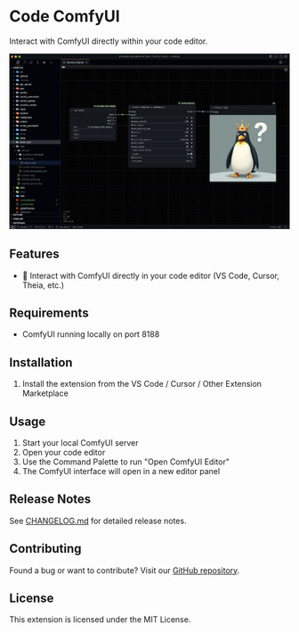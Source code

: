 # Code ComfyUI

Interact with ComfyUI directly within your code editor.

![ComfyUI in Cursor](images/preview.png)

## Features

- 🎨 Interact with ComfyUI directly in your code editor (VS Code, Cursor, Theia, etc.)

## Requirements

- ComfyUI running locally on port 8188

## Installation

1. Install the extension from the VS Code / Cursor / Other Extension Marketplace

## Usage

1. Start your local ComfyUI server
2. Open your code editor
3. Use the Command Palette to run "Open ComfyUI Editor"
4. The ComfyUI interface will open in a new editor panel

## Release Notes

See [CHANGELOG.md](CHANGELOG.md) for detailed release notes.

## Contributing

Found a bug or want to contribute? Visit our [GitHub repository](https://github.com/piiq/code-comfyui).

## License

This extension is licensed under the MIT License.
